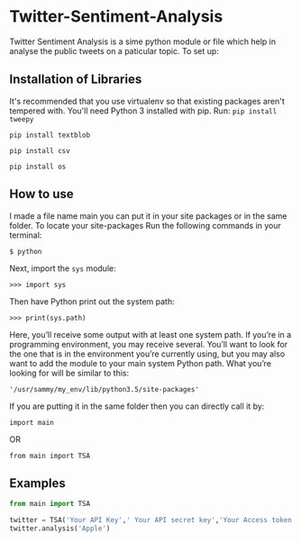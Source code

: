 # Twitter-Sentiment-Analysis
Twitter Sentiment Analysis is a sime python module or file which help in analyse the public tweets on a paticular topic. 
To set up:

## Installation of Libraries
It's recommended that you use virtualenv so that existing packages aren't tempered with. You'll need Python 3 installed with pip.
Run:
`pip install tweepy`

`pip install textblob`

`pip install csv`

`pip install os`

## How to use
I made a file name main you can put it in your site packages or in the same folder. To locate your site-packages Run the following commands in your terminal:

`$ python`

Next, import the `sys` module:

`>>> import sys`

Then have Python print out the system path:

`>>> print(sys.path)`

Here, you’ll receive some output with at least one system path. If you’re in a programming environment, you may receive several. You’ll want to look for the one that is in the environment you’re currently using, but you may also want to add the module to your main system Python path. What you’re looking for will be similar to this:

`'/usr/sammy/my_env/lib/python3.5/site-packages'`

If you are putting it in the same folder then you can directly call it by:

`import main`

OR

`from main import TSA`

## Examples

```python
from main import TSA

twitter = TSA('Your API Key',' Your API secret key','Your Access token','Your Access Token Secret')
twitter.analysis('Apple')
```
